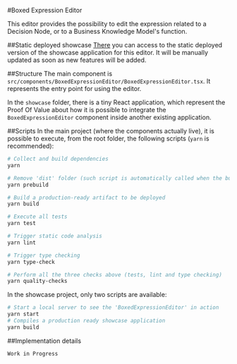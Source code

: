 #Boxed Expression Editor

This editor provides the possibility to edit the expression related to a Decision Node, or to a Business Knowledge Model's function.

##Static deployed showcase
[There](https://cutt.ly/boxed-expression-editor) you can access to the static deployed version of the showcase application for this editor. It will be manually updated as soon as new features will be added.

##Structure
The main component is `src/components/BoxedExpressionEditor/BoxedExpressionEditor.tsx`.
It represents the entry point for using the editor.

In the `showcase` folder, there is a tiny React application, which represent the Proof Of Value about how it is possible to integrate the `BoxedExpressionEditor` component inside another existing application.

##Scripts
In the main project (where the components actually live), it is possible to execute, from the root folder, the following scripts (`yarn` is recommended):
```sh
# Collect and build dependencies
yarn

# Remove 'dist' folder (such script is automatically called when the build is executed)
yarn prebuild

# Build a production-ready artifact to be deployed
yarn build

# Execute all tests
yarn test

# Trigger static code analysis
yarn lint

# Trigger type checking
yarn type-check

# Perform all the three checks above (tests, lint and type checking)
yarn quality-checks
```

In the showcase project, only two scripts are available:
```sh
# Start a local server to see the 'BoxedExpressionEditor' in action
yarn start
# Compiles a production ready showcase application
yarn build
```

##Implementation details
```sh
Work in Progress
```
